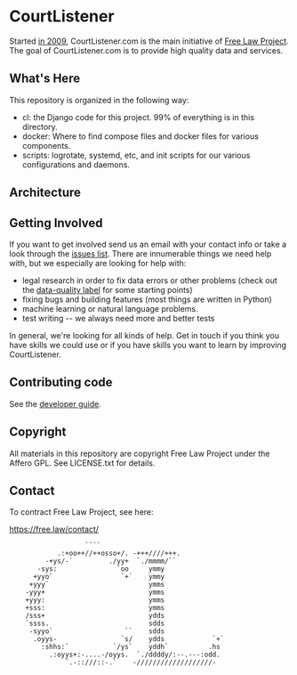# CourtListener

Started [in 2009][yours-truly], CourtListener.com is the main initiative of [Free Law Project][flp]. The goal of CourtListener.com is to provide high quality data and services.

## What's Here

This repository is organized in the following way:

 - cl: the Django code for this project. 99% of everything is in this directory.
 - docker: Where to find compose files and docker files for various components.
 - scripts: logrotate, systemd, etc, and init scripts for our various configurations and daemons.


## Architecture



## Getting Involved

If you want to get involved send us an email with your contact info or take a look through the [issues list][issues]. There are innumerable things we need help with, but we especially are looking for help with:

 - legal research in order to fix data errors or other problems (check out the [data-quality label][dq] for some starting points)
 - fixing bugs and building features (most things are written in Python)
 - machine learning or natural language problems.
 - test writing -- we always need more and better tests

In general, we're looking for all kinds of help. Get in touch if you think you have skills we could use or if you have skills you want to learn by improving CourtListener.


## Contributing code

See the [developer guide][developing].


## Copyright

All materials in this repository are copyright Free Law Project under the Affero GPL. See LICENSE.txt for details.


## Contact

To contract Free Law Project, see here:

https://free.law/contact/


                       ````
                .:+oo++//++osso+/. -+++////+++.
             -+ys/-`         ./yy+  `./mmmm/``
           -sys:               `oo     ymmy
          +yyo`                 `+`    ymmy
         +yyy`                         ymms
        -yyy+                          ymms
        +yyy:                          ymms
        +sss:                          ymms
        /sss+                          ydds
        `ssss.                         sdds
         -syyo`                  ``    sdds
          .oyys-                `s/    ydds            `+`
            :shhs:`           `/ys`    yddh`          .hs
              .:oyys+:-....-/oyys.  `./ddddy/:--.---:odd.
                  `.-::///::-.`    -///////////////////-


[issues]: https://github.com/freelawproject/courtlistener/issues
[hw]: https://github.com/freelawproject/courtlistener/labels/help%20wanted
[dq]: https://github.com/freelawproject/courtlistener/labels/data-quality
[flp]: https://free.law/
[developing]: https://github.com/freelawproject/courtlistener/blob/master/DEVELOPING.md
[yours-truly]: https://github.com/freelawproject/courtlistener/commit/90db0eb433990a7fd5e8cbe5b0fffef5fbf8e4f6

